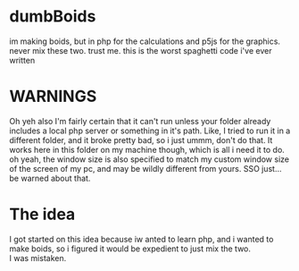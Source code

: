 # dumbBoids
im making boids, but in php for the calculations and p5js for the graphics. never mix these two. trust me. this is the worst spaghetti code i've ever written

# WARNINGS
Oh yeh also I'm fairly certain that it can't run unless your folder already includes a local php server or something in it's path. Like, I tried to run it in a different folder, and it broke pretty bad, so i just ummm, don't do that. It works here in this folder on my machine though, which is all i need it to do. oh yeah, the window size is also specified to match my custom window size of the screen of my pc, and may be wildly different from yours. SSO just... be warned about that.

# The idea
I got started on this idea because iw anted to learn php, and i wanted to make boids, so i figured it would be expedient to just mix the two. </br>
I was mistaken. </br>
